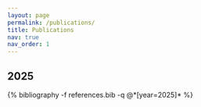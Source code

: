```yaml
---
layout: page
permalink: /publications/
title: Publications
nav: true
nav_order: 1
---
```


<div class="publications">

<h2 class="year">2025</h2>
{% bibliography -f references.bib -q @*[year=2025]* %}

</div>
